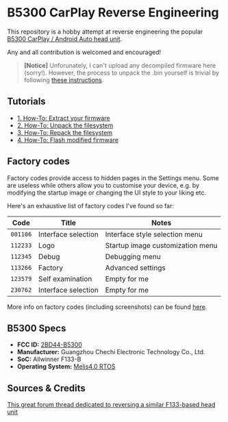 # B5300 CarPlay Reverse Engineering

This repository is a hobby attempt at reverse engineering the popular [B5300 CarPlay / Android Auto head unit](https://www.aliexpress.us/item/3256806677605382.html).

Any and all contribution is welcomed and encouraged!

> **[Notice]** Unforunately, I can't upload any decompiled firmware here (sorry!). However, the process to unpack the .bin yourself is trivial by following [these instructions](docs/2-unpacking-firmware.md).

## Tutorials

- [1. How-To: Extract your firmware](docs/1-extracting-firmware.md)
- [2. How-To: Unpack the filesystem](docs/2-unpacking-firmware.md)
- [3. How-To: Repack the filesystem](docs/3-repacking-firmware.md)
- [4. How-To: Flash modified firmware](docs/4-flashing-firmware.md)

## Factory codes

Factory codes provide access to hidden pages in the Settings menu. Some are useless while others allow you to customise your device, e.g. by modifying the startup image or changing the UI style to your liking etc.

Here's an exhaustive list of factory codes I've found so far:

| Code     | Title               | Notes                            |
| -------- | ------------------- | -------------------------------- |
| `001106` | Interface selection | Interface style selection menu   |
| `112233` | Logo                | Startup image customization menu |
| `112345` | Debug               | Debugging menu                   |
| `113266` | Factory             | Advanced settings                |
| `123579` | Self examination    | Empty for me                     |
| `230762` | Interface selection | Empty for me                     |

More info on factory codes (including screenshots) can be found [here](docs/factory-codes.md).

## B5300 Specs

- **FCC ID:** [2BD44-B5300](https://fccid.io/2BD44-B5300)
- **Manufacturer:** Guangzhou Chechi Electronic Technology Co., Ltd.
- **SoC:** Allwinner F133-B
- **Operating System:** [Melis4.0 RTOS](https://github.com/usr-sse2/lindenis-v833-RTOS-melis-4.0)

## Sources & Credits

[This great forum thread dedicated to reversing a similar F133-based head unit](https://4pda.to/forum/index.php?showtopic=1059544)
